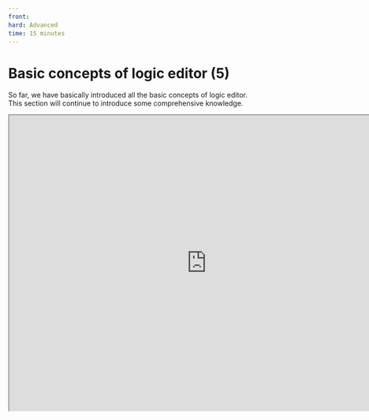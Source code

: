```yaml
---
front: 
hard: Advanced
time: 15 minutes
---
```

# Basic concepts of logic editor (5)

So far, we have basically introduced all the basic concepts of logic editor. This section will continue to introduce some comprehensive knowledge.

<iframe src="https://cc.163.com/act/m/daily/iframeplayer/?id=63286681a240f794f8c5fbb7" width="800" height="600" allow="fullscreen"/>

## Part nodes and SDK nodes

I believe that in the previous learning process, everyone has noticed that many interfaces or events have both part nodes and SDK nodes.

If it is an interface or event that only has a part node or SDK, we can directly use this SDK or part node.

So when a certain interface or event has both a part node and an SDK node, how should we choose?

![](./images/68.png)

The above pictures are also explosion generation interfaces, but the left side is the SDK interface and the right side is the part interface.

It can be clearly seen that except for the first parameter, all other parameters are the same. The first parameter of the SDK interface is the archive ID, which needs to be obtained by calling the `GetLevelId` interface, while the first parameter of the part interface is the calling object, which can be left blank.

Then it can be easily seen from the node of the interface that the SDK interface needs to pass in an additional archive ID parameter, while the part interface does not need it. Obviously, the part interface is more convenient.

For events, the SDK interface and the part interface are basically the same, except that the use of the part event needs to match the type of the preset it is attached to, otherwise it may not work properly.

## Non-empty preset and empty preset

In all the content before this chapter, we attached the blueprint part to a specific preset, that is, a non-empty preset. For example, the event of monitoring entity injury that we made before is to attach a blueprint part to the player preset.

However, there is actually a special preset in the preset category, that is, the empty preset.

![](./images/70.png)

The empty preset is not linked to any in-game elements such as entities and blocks. Directly creating an empty preset and mounting blueprint parts will not work.

![](./images/71.png)

Only when you check the preload in the properties of the empty preset will this preset take effect, at the position (0,100,0). For specific instructions, you can move the mouse to the preload label to view.

If you check the constant load, the preset will not be unloaded when the block is unloaded.

Generally speaking, if you make some common blueprint parts, you can mount blueprint parts on the empty preset, check preload and constant load, and implement the required functions by listening to SDK events.

## Homework

Now I believe that you have basically understood the basic usage of the logic editor, so now try to use the logic editor and preset functions to make a complete gameplay function!


**Assignment requirements:**

Use the editor of the developer workbench to create a lucky block gameplay

### Operation steps

First, create a blank add-on package. In the menu bar of the level editor, find the work and change the namespace to `luckyblock`, so that our mod name is no longer random characters, and it is also easier to identify if the player uses the command to give the item.

![](./images/105.png)

Next, we create a new block configuration, named `luckyblock`, and select the glowing ordinary block as the data template.

Draw a lucky block texture yourself, or save the lowered texture and copy it to `textures/blocks`.

![](./images/lucky_block.png)

![](./images/106.png)

Then set some related properties, as shown in the figure after setting.

![](./images/107.png)

So we have a glowing lucky block that can be mined and dropped normally. But it has no actual function yet.

Next, we create a player preset, and create and mount a blueprint part named `LuckyBlock`.

![](./images/108.png)

Next, open the blueprint logic of `LuckyBlockPart`. We need to listen to the event of the block being destroyed, determine whether it is a lucky block, cancel the generation of dropped objects, and then trigger a random event.

Listen to the `ServerPlayerTryDestroyBlockEvent` part event, and compare the block identifier with `luckyblock:luckyblock`. If `=`, proceed to the next step and set `spawnResources` in args to False

![](./images/109.png)

![](./images/110.png)

Next is the randomness of the event. Here we simply make a random creature. To randomly generate creatures, we should first have a random list of creature identifiers.

First, in the variable window on the left, we create a `randomList` variable and define it as our random list of creatures.

And assign it a value when the server is initialized.

In the list, we give 3 values here, `minecraft:zombie`, `minecraft:skeleton`, `minecraft:creeper`, representing 3 kinds of monsters.

![](./images/111.png)

Next, get the variable randomList, and then according to its maximum length, randomly take an integer value of [0, quantity), get the attribute in randomList, so that you can get a random entity id.

![](./images/112.png)


Next, create an entity by type, and the entity type is the value we get randomly.

![](./images/113.png)

Finally, pass the data, generate coordinates, and obtain the latitude ID through the event parameters, and generate a two-dimensional coordinate with a direction of 0 0.

In this way, we have completed a random block that can randomly refresh creatures, so more random events can be explored by everyone.

![](./images/114.png)